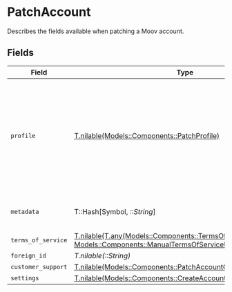 # PatchAccount

Describes the fields available when patching a Moov account.


## Fields

| Field                                                                                                                                                                | Type                                                                                                                                                                 | Required                                                                                                                                                             | Description                                                                                                                                                          | Example                                                                                                                                                              |
| -------------------------------------------------------------------------------------------------------------------------------------------------------------------- | -------------------------------------------------------------------------------------------------------------------------------------------------------------------- | -------------------------------------------------------------------------------------------------------------------------------------------------------------------- | -------------------------------------------------------------------------------------------------------------------------------------------------------------------- | -------------------------------------------------------------------------------------------------------------------------------------------------------------------- |
| `profile`                                                                                                                                                            | [T.nilable(Models::Components::PatchProfile)](../../models/shared/patchprofile.md)                                                                                   | :heavy_minus_sign:                                                                                                                                                   | Describes the fields available when patching a profile.<br/>Each object can be patched independent of patching the other fields.                                     |                                                                                                                                                                      |
| `metadata`                                                                                                                                                           | T::Hash[Symbol, *::String*]                                                                                                                                          | :heavy_minus_sign:                                                                                                                                                   | N/A                                                                                                                                                                  | {<br/>"optional": "metadata"<br/>}                                                                                                                                   |
| `terms_of_service`                                                                                                                                                   | [T.nilable(T.any(Models::Components::TermsOfServiceTokenUpdate, Models::Components::ManualTermsOfServiceUpdate))](../../models/shared/patchaccounttermsofservice.md) | :heavy_minus_sign:                                                                                                                                                   | N/A                                                                                                                                                                  |                                                                                                                                                                      |
| `foreign_id`                                                                                                                                                         | *T.nilable(::String)*                                                                                                                                                | :heavy_minus_sign:                                                                                                                                                   | N/A                                                                                                                                                                  |                                                                                                                                                                      |
| `customer_support`                                                                                                                                                   | [T.nilable(Models::Components::PatchAccountCustomerSupport)](../../models/shared/patchaccountcustomersupport.md)                                                     | :heavy_minus_sign:                                                                                                                                                   | N/A                                                                                                                                                                  |                                                                                                                                                                      |
| `settings`                                                                                                                                                           | [T.nilable(Models::Components::CreateAccountSettings)](../../models/shared/createaccountsettings.md)                                                                 | :heavy_minus_sign:                                                                                                                                                   | N/A                                                                                                                                                                  |                                                                                                                                                                      |